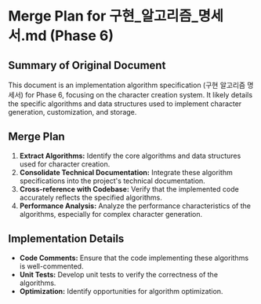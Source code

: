 # Merge Plan for 구현_알고리즘_명세서.md (Phase 6)

## Summary of Original Document
This document is an implementation algorithm specification (구현 알고리즘 명세서) for Phase 6, focusing on the character creation system. It likely details the specific algorithms and data structures used to implement character generation, customization, and storage.

## Merge Plan
1.  **Extract Algorithms:** Identify the core algorithms and data structures used for character creation.
2.  **Consolidate Technical Documentation:** Integrate these algorithm specifications into the project's technical documentation.
3.  **Cross-reference with Codebase:** Verify that the implemented code accurately reflects the specified algorithms.
4.  **Performance Analysis:** Analyze the performance characteristics of the algorithms, especially for complex character generation.

## Implementation Details
-   **Code Comments:** Ensure that the code implementing these algorithms is well-commented.
-   **Unit Tests:** Develop unit tests to verify the correctness of the algorithms.
-   **Optimization:** Identify opportunities for algorithm optimization.
